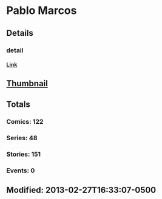 # Pablo  Marcos 
## Details
### detail
#### [Link](http://marvel.com/comics/creators/1837/pablo_marcos?utm_campaign=apiRef&utm_source=225578a89fc76f3d20fbffda5d17a88d)
## [Thumbnail](http://i.annihil.us/u/prod/marvel/i/mg/2/60/4bc47cfb9dad4.jpg)
## Totals
### Comics: 122
### Series: 48
### Stories: 151
### Events: 0
## Modified: 2013-02-27T16:33:07-0500